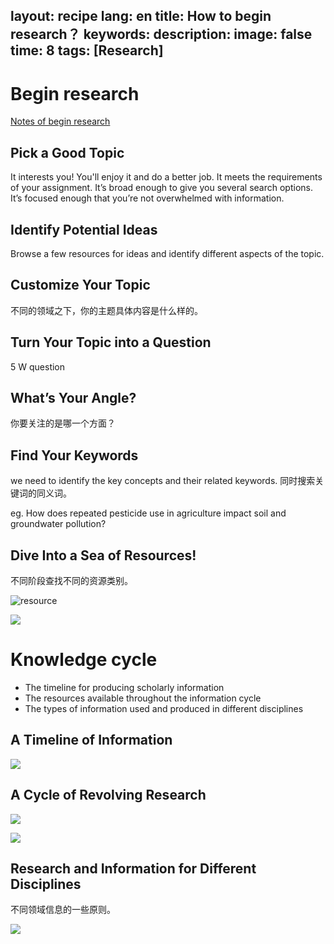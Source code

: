 layout: recipe
lang: en
title: How to begin research？
keywords: 
description: 
image: false
time: 8
tags: [Research]
---

# Begin research

[Notes of begin research](https://www.lib.uci.edu/sites/all/tutorials/BeginResearch/public/begin.html)

## Pick a Good Topic

It interests you! You'll enjoy it and do a better job.
It meets the requirements of your assignment.
It’s broad enough to give you several search options.
It’s focused enough that you’re not overwhelmed with information.

## Identify Potential Ideas

Browse a few resources for ideas and identify different aspects of the topic.

## Customize Your Topic

不同的领域之下，你的主题具体内容是什么样的。

## Turn Your Topic into a Question
5 W question

## What’s Your Angle?

你要关注的是哪一个方面？

## Find Your Keywords

we need to identify the key concepts and their related keywords.
同时搜索关键词的同义词。

eg. How does repeated pesticide use in agriculture impact soil and groundwater pollution?

## Dive Into a Sea of Resources!
不同阶段查找不同的资源类别。

![resource](http://7xle3b.com1.z0.glb.clouddn.com/2018-01-05-15151566359750.jpg)

![](http://7xle3b.com1.z0.glb.clouddn.com/2018-01-05-15151568454420.jpg)


# Knowledge cycle
- The timeline for producing scholarly information
- The resources available throughout the information cycle
- The types of information used and produced in different disciplines

## A Timeline of Information


![](http://7xle3b.com1.z0.glb.clouddn.com/2018-01-05-15151599676046.jpg)

## A Cycle of Revolving Research

![](http://7xle3b.com1.z0.glb.clouddn.com/2018-01-05-15151603834140.jpg)


![](http://7xle3b.com1.z0.glb.clouddn.com/2018-01-05-15151605216175.jpg)

## Research and Information for Different Disciplines
不同领域信息的一些原则。


![](http://7xle3b.com1.z0.glb.clouddn.com/2018-01-05-15151605972244.jpg)


